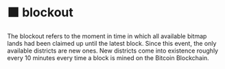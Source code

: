 # ⬛ blockout

The blockout refers to the moment in time in which all available bitmap lands had been claimed up until the latest block. Since this event, the only available districts are new ones. New districts come into existence roughly every 10 minutes every time a block is mined on the Bitcoin Blockchain.
